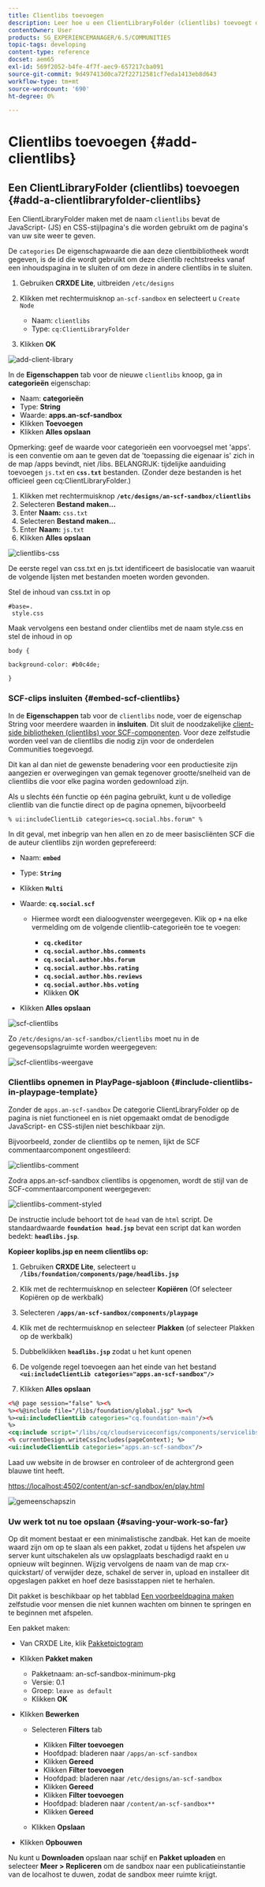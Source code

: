 ```yaml
---
title: Clientlibs toevoegen
description: Leer hoe u een ClientLibraryFolder (clientlibs) toevoegt die wordt gebruikt voor de JavaScript- en Cascading Style Sheets die worden gebruikt om de pagina's van uw site weer te geven.
contentOwner: User
products: SG_EXPERIENCEMANAGER/6.5/COMMUNITIES
topic-tags: developing
content-type: reference
docset: aem65
exl-id: 569f2052-b4fe-4f7f-aec9-657217cba091
source-git-commit: 9d497413d0ca72f22712581cf7eda1413eb8d643
workflow-type: tm+mt
source-wordcount: '690'
ht-degree: 0%

---
```


# Clientlibs toevoegen {#add-clientlibs}

## Een ClientLibraryFolder (clientlibs) toevoegen {#add-a-clientlibraryfolder-clientlibs}

Een ClientLibraryFolder maken met de naam `clientlibs` bevat de JavaScript- (JS) en CSS-stijlpagina&#39;s die worden gebruikt om de pagina&#39;s van uw site weer te geven.

De `categories` De eigenschapwaarde die aan deze clientbibliotheek wordt gegeven, is de id die wordt gebruikt om deze clientlib rechtstreeks vanaf een inhoudspagina in te sluiten of om deze in andere clientlibs in te sluiten.

1. Gebruiken **CRXDE Lite**, uitbreiden `/etc/designs`

1. Klikken met rechtermuisknop `an-scf-sandbox` en selecteert u `Create Node`

   * Naam: `clientlibs`
   * Type: `cq:ClientLibraryFolder`

1. Klikken **OK**

![add-client-library](assets/add-client-library.png)

In de **Eigenschappen** tab voor de nieuwe `clientlibs` knoop, ga in **categorieën** eigenschap:

* Naam: **categorieën**
* Type: **String**
* Waarde: **apps.an-scf-sandbox**
* Klikken **Toevoegen**
* Klikken **Alles opslaan**

Opmerking: geef de waarde voor categorieën een voorvoegsel met &#39;apps&#39;. is een conventie om aan te geven dat de &#39;toepassing die eigenaar is&#39; zich in de map /apps bevindt, niet /libs. BELANGRIJK: tijdelijke aanduiding toevoegen `js.tx`t en **`css.txt`** bestanden. (Zonder deze bestanden is het officieel geen cq:ClientLibraryFolder.)

1. Klikken met rechtermuisknop **`/etc/designs/an-scf-sandbox/clientlibs`**
1. Selecteren **Bestand maken...**
1. Enter **Naam:** `css.txt`
1. Selecteren **Bestand maken...**
1. Enter **Naam:** `js.txt`
1. Klikken **Alles opslaan**

![clientlibs-css](assets/clientlibs-css.png)

De eerste regel van css.txt en js.txt identificeert de basislocatie van waaruit de volgende lijsten met bestanden moeten worden gevonden.

Stel de inhoud van css.txt in op

```
#base=.
 style.css
```

Maak vervolgens een bestand onder clientlibs met de naam style.css en stel de inhoud in op

`body {`

`background-color: #b0c4de;`

`}`

### SCF-clips insluiten {#embed-scf-clientlibs}

In de **Eigenschappen** tab voor de `clientlibs` node, voer de eigenschap String voor meerdere waarden in **insluiten**. Dit sluit de noodzakelijke [client-side bibliotheken (clientlibs) voor SCF-componenten](/help/communities/client-customize.md#clientlibs-for-scf). Voor deze zelfstudie worden veel van de clientlibs die nodig zijn voor de onderdelen Communities toegevoegd.

Dit kan al dan niet de gewenste benadering voor een productiesite zijn aangezien er overwegingen van gemak tegenover grootte/snelheid van de clientlibs die voor elke pagina worden gedownload zijn.

Als u slechts één functie op één pagina gebruikt, kunt u de volledige clientlib van die functie direct op de pagina opnemen, bijvoorbeeld

`% ui:includeClientLib categories=cq.social.hbs.forum" %`

In dit geval, met inbegrip van hen allen en zo de meer basiscliënten SCF die de auteur clientlibs zijn worden geprefereerd:

* Naam: **`embed`**
* Type: **`String`**
* Klikken **`Multi`**
* Waarde: **`cq.social.scf`**

   * Hiermee wordt een dialoogvenster weergegeven. Klik op **`+`** na elke vermelding om de volgende clientlib-categorieën toe te voegen:

      * **`cq.ckeditor`**
      * **`cq.social.author.hbs.comments`**
      * **`cq.social.author.hbs.forum`**
      * **`cq.social.author.hbs.rating`**
      * **`cq.social.author.hbs.reviews`**
      * **`cq.social.author.hbs.voting`**
      * Klikken **OK**

* Klikken **Alles opslaan**

![scf-clientlibs](assets/scf-clientlibs.png)

Zo `/etc/designs/an-scf-sandbox/clientlibs` moet nu in de gegevensopslagruimte worden weergegeven:

![scf-clientlibs-weergave](assets/scf-clientlibs1.png)

### Clientlibs opnemen in PlayPage-sjabloon {#include-clientlibs-in-playpage-template}

Zonder de `apps.an-scf-sandbox` De categorie ClientLibraryFolder op de pagina is niet functioneel en is niet opgemaakt omdat de benodigde JavaScript- en CSS-stijlen niet beschikbaar zijn.

Bijvoorbeeld, zonder de clientlibs op te nemen, lijkt de SCF commentaarcomponent ongestileerd:

![clientlibs-comment](assets/clientlibs-comment.png)

Zodra apps.an-scf-sandbox clientlibs is opgenomen, wordt de stijl van de SCF-commentaarcomponent weergegeven:

![clientlibs-comment-styled](assets/clientlibs-comment1.png)

De instructie include behoort tot de `head` van de `html` script. De standaardwaarde **`foundation head.jsp`** bevat een script dat kan worden bedekt: **`headlibs.jsp`**.

**Kopieer koplibs.jsp en neem clientlibs op:**

1. Gebruiken **CRXDE Lite**, selecteert u **`/libs/foundation/components/page/headlibs.jsp`**

1. Klik met de rechtermuisknop en selecteer **Kopiëren** (Of selecteer Kopiëren op de werkbalk)
1. Selecteren **`/apps/an-scf-sandbox/components/playpage`**
1. Klik met de rechtermuisknop en selecteer **Plakken** (of selecteer Plakken op de werkbalk)
1. Dubbelklikken **`headlibs.jsp`** zodat u het kunt openen
1. De volgende regel toevoegen aan het einde van het bestand
   **`<ui:includeClientLib categories="apps.an-scf-sandbox"/>`**

1. Klikken **Alles opslaan**

```xml
<%@ page session="false" %><%
%><%@include file="/libs/foundation/global.jsp" %><%
%><ui:includeClientLib categories="cq.foundation-main"/><%
%>
<cq:include script="/libs/cq/cloudserviceconfigs/components/servicelibs/servicelibs.jsp"/>
<% currentDesign.writeCssIncludes(pageContext); %>
<ui:includeClientLib categories="apps.an-scf-sandbox"/>
```

Laad uw website in de browser en controleer of de achtergrond geen blauwe tint heeft.

[https://localhost:4502/content/an-scf-sandbox/en/play.html](https://localhost:4502/content/an-scf-sandbox/en/play.html)

![gemeenschapszin](assets/community-play.png)

### Uw werk tot nu toe opslaan {#saving-your-work-so-far}

Op dit moment bestaat er een minimalistische zandbak. Het kan de moeite waard zijn om op te slaan als een pakket, zodat u tijdens het afspelen uw server kunt uitschakelen als uw opslagplaats beschadigd raakt en u opnieuw wilt beginnen. Wijzig vervolgens de naam van de map crx-quickstart/ of verwijder deze, schakel de server in, upload en installeer dit opgeslagen pakket en hoef deze basisstappen niet te herhalen.

Dit pakket is beschikbaar op het tabblad [Een voorbeeldpagina maken](/help/communities/create-sample-page.md) zelfstudie voor mensen die niet kunnen wachten om binnen te springen en te beginnen met afspelen.

Een pakket maken:

* Van CRXDE Lite, klik [Pakketpictogram](https://localhost:4502/crx/packmgr/)
* Klikken **Pakket maken**

   * Pakketnaam: an-scf-sandbox-minimum-pkg
   * Versie: 0.1
   * Groep: `leave as default`
   * Klikken **OK**

* Klikken **Bewerken**

   * Selecteren **Filters** tab

      * Klikken **Filter toevoegen**
      * Hoofdpad: bladeren naar `/apps/an-scf-sandbox`
      * Klikken **Gereed**
      * Klikken **Filter toevoegen**
      * Hoofdpad: bladeren naar `/etc/designs/an-scf-sandbox`
      * Klikken **Gereed**
      * Klikken **Filter toevoegen**
      * Hoofdpad: bladeren naar `/content/an-scf-sandbox**`
      * Klikken **Gereed**

   * Klikken **Opslaan**

* Klikken **Opbouwen**

Nu kunt u **Downloaden** opslaan naar schijf en **Pakket uploaden** en selecteer **Meer > Repliceren** om de sandbox naar een publicatieinstantie van de localhost te duwen, zodat de sandbox meer ruimte krijgt.
